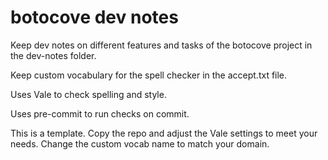 # botocove dev notes

Keep dev notes on different features and tasks of the botocove project in the dev-notes folder.

Keep custom vocabulary for the spell checker in the accept.txt file.

Uses Vale to check spelling and style.

Uses pre-commit to run checks on commit.

This is a template. Copy the repo and adjust the Vale settings to meet your needs. Change the custom vocab name to match your domain.
